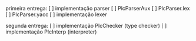 primeira entrega:
[ ] implementação parser
    [ ] PlcParserAux
    [ ] PlcParser.lex
    [ ] PlcParser.yacc
[ ] implementação lexer

segunda entrega:
[ ] implementação PlcChecker (type checker)
[ ] implementação PlcInterp (interpreter)